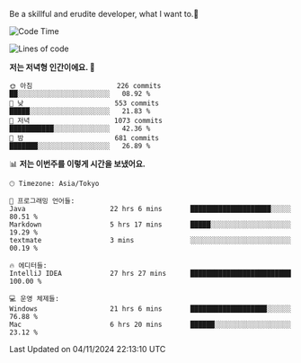 Be a skillful and erudite developer, what I want to.👶

<!--START_SECTION:waka-->
![Code Time](http://img.shields.io/badge/Code%20Time-1%2C367%20hrs%2042%20mins-blue)

![Lines of code](https://img.shields.io/badge/%EC%A0%80%EB%8A%94%20%EC%97%AC%ED%83%9C%EA%B9%8C%EC%A7%80%20-883.2%20thousand%20%EC%A4%84%EC%9D%98%20%EC%BD%94%EB%93%9C%EB%A5%BC%20%EC%9E%91%EC%84%B1%ED%96%88%EC%96%B4%EC%9A%94.-blue)

**저는 저녁형 인간이에요. 🦉** 

```text
🌞 아침                     226 commits         ██░░░░░░░░░░░░░░░░░░░░░░░   08.92 % 
🌆 낮　                     553 commits         █████░░░░░░░░░░░░░░░░░░░░   21.83 % 
🌃 저녁                     1073 commits        ███████████░░░░░░░░░░░░░░   42.36 % 
🌙 밤　                     681 commits         ███████░░░░░░░░░░░░░░░░░░   26.89 % 
```


📊 **저는 이번주를 이렇게 시간을 보냈어요.** 

```text
🕑︎ Timezone: Asia/Tokyo

💬 프로그래밍 언어들: 
Java                     22 hrs 6 mins       ████████████████████░░░░░   80.51 % 
Markdown                 5 hrs 17 mins       █████░░░░░░░░░░░░░░░░░░░░   19.29 % 
textmate                 3 mins              ░░░░░░░░░░░░░░░░░░░░░░░░░   00.19 % 

🔥 에디터들: 
IntelliJ IDEA            27 hrs 27 mins      █████████████████████████   100.00 % 

💻 운영 체제들: 
Windows                  21 hrs 6 mins       ███████████████████░░░░░░   76.88 % 
Mac                      6 hrs 20 mins       ██████░░░░░░░░░░░░░░░░░░░   23.12 % 
```


 Last Updated on 04/11/2024 22:13:10 UTC
<!--END_SECTION:waka-->
